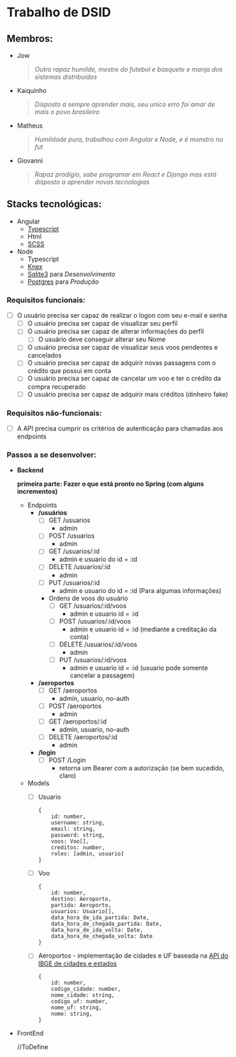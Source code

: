 # Trabalho de DSID

## Membros:

- Jow

    > *Outro rapaz humilde, mestre do futebol e basquete e manja dos sistemas distribuídos*

- Kaiquinho

    > *Disposto a sempre aprender mais, seu unico erro foi amar de mais o povo brasileiro*

- Matheus

    > *Humildade pura, trabalhou com Angular e Node, e é monstro no fut*

- Giovanni

    > *Rapaz prodígio, sabe programar em React e Django mas está disposto a aprender novas tecnologias*

## Stacks tecnológicas:

- Angular
    - [Typescript](https://www.typescriptlang.org/)
    - Html
    - [SCSS](https://sass-lang.com/documentation/syntax)
- Node
    - Typescript
    - [Knex](http://knexjs.org/)
    - [Sqlite3](https://www.sqlite.org/docs.html) para *Desenvolvimento*
    - [Postgres](https://www.postgresql.org/) para *Produção*

### Requisitos funcionais:

- [ ]  O usuário precisa ser capaz de realizar o logon com seu e-mail e senha
    - [ ]  O usuário precisa ser capaz de visualizar seu perfil
    - [ ]  O usuário precisa ser capaz de alterar informações do perfil
        - [ ]  O usuário deve conseguir alterar seu Nome
    - [ ]  O usuário precisa ser capaz de visualizar seus voos pendentes e cancelados
    - [ ]  O usuário precisa ser capaz de adquirir novas passagens com o crédito que possui em conta
    - [ ]  O usuário precisa ser capaz de cancelar um voo e ter o crédito da compra recuperado
    - [ ]  O usuário precisa ser capaz de adquirir mais créditos (dinheiro fake)

### Requisitos não-funcionais:

- [ ]  A API precisa cumprir os critérios de autenticação para chamadas aos endpoints

### Passos a se desenvolver:

- **Backend**

    **primeira parte: Fazer o que está pronto no Spring (com alguns incrementos)**

    - Endpoints
        - **/usuários**
            - [ ]  GET /usuarios
                - admin
            - [ ]  POST /usuarios
                - admin
            - [ ]  GET /usuarios/:id
                - admin e usuario do id = :id
            - [ ]  DELETE /usuarios/:id
                - admin
            - [ ]  PUT /usuarios/:id
                - admin e usuario do id = :id (Para algumas informações)
            - Ordens de voos do usuário
                - [ ]  GET /usuarios/:id/voos
                    - admin e usuario id = :id
                - [ ]  POST /usuarios/:id/voos
                    - admin e usuario id = :id (mediante a creditação da conta)
                - [ ]  DELETE /usuarios/:id/voos
                    - admin
                - [ ]  PUT /usuarios/:id/voos
                    - admin e usuario id = :id (usuario pode somente cancelar a passagem)
        - **/aeroportos**
            - [ ]  GET /aeroportos
                - admin, usuario, no-auth
            - [ ]  POST /aeroportos
                - admin
            - [ ]  GET /aeroportos/:id
                - admin, usuario, no-auth
            - [ ]  DELETE /aeroportos/:id
                - admin
        - **/login**
            - [ ]  POST /Login
                - retorna um Bearer com a autorização (se bem sucedido, claro)

    - Models
        - [ ]  Usuario

            ```tsx
            {
            	id: number,
            	username: string,
            	email: string,
            	password: string,
            	voos: Voo[],
            	creditos: number,
            	roles: [admin, usuario]
            }
            ```

        - [ ]  Voo

            ```tsx
            {
            	id: number,
            	destino: Aeroporto,
            	partida: Aeroporto,
            	usuarios: Usuario[],
            	data_hora_de_ida_partida: Date,
            	data_hora_de_chegada_partida: Date,
            	data_hora_de_ida_volta: Date,
            	data_hora_de_chegada_volta: Date
            }
            ```

        - [ ]  Aeroportos - implementação de cidades e UF baseada na [API do IBGE de cidades e estados](https://servicodados.ibge.gov.br/api/docs/localidades?versao=1)

            ```tsx
            {
            	id: number,
            	codigo_cidade: number,
            	nome_cidade: string,
            	codigo_uf: number,
            	nome_uf: string,
            	nome: string,
            }
            ```

- FrontEnd

    //ToDefine